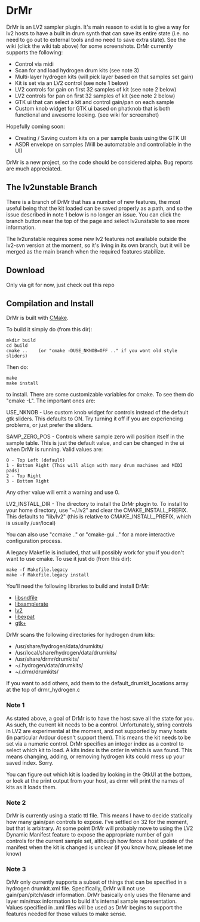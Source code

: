 DrMr
====

DrMr is an LV2 sampler plugin.  It's main reason to exist is to give a way for lv2 hosts to have a built in drum synth that can save its entire state (i.e. no need to go out to external tools and no need to save extra state).  See the wiki (click the wiki tab above) for some screenshots.  DrMr currently supports the following:

- Control via midi
- Scan for and load hydrogen drum kits (see note 3)
- Multi-layer hydrogen kits (will pick layer based on that samples set gain)
- Kit is set via an LV2 control (see note 1 below)
- LV2 controls for gain on first 32 samples of kit (see note 2 below)
- LV2 controls for pan on first 32 samples of kit (see note 2 below)
- GTK ui that can select a kit and control gain/pan on each sample
- Custom knob widget for GTK ui based on phatknob that is both functional and awesome looking. (see wiki for screenshot)

Hopefully coming soon:

- Creating / Saving custom kits on a per sample basis using the GTK UI
- ASDR envelope on samples (Will be automatable and controllable in the UI)


DrMr is a new project, so the code should be considered alpha.  Bug reports are much appreciated.

The lv2unstable Branch
----------------------
There is a branch of DrMr that has a number of new features, the most useful being that the kit loaded can be saved properly as a path, and so the issue described in note 1 below is no longer an issue.  You can click the branch button near the top of the page and select lv2unstable to see more information.

The lv2unstable requires some new lv2 features not available outside the lv2-svn version at the moment, so it's living in its own branch, but it will be merged as the main branch when the required features stabilize.

Download
--------
Only via git for now, just check out this repo

Compilation and Install
-----------------------
DrMr is built with [CMake](http://www.cmake.org).

To build it simply do (from this dir):

    mkdir build
    cd build
    cmake ..    (or "cmake -DUSE_NKNOB=OFF .." if you want old style sliders)

Then do:

    make
    make install

to install.  There are some customizable variables for cmake.  To see them do "cmake -L".  The important ones are:

USE_NKNOB - Use custom knob widget for controls instead of the default gtk sliders.  This defaults to ON.  Try turning it off if you are experiencing problems, or just prefer the sliders.

SAMP_ZERO_POS - Controls where sample zero will position itself in the sample table.  This is just the default value, and can be changed in the ui when DrMr is running.  Valid values are:

    0 - Top Left (default)
    1 - Bottom Right (This will align with many drum machines and MIDI pads)
    2 - Top Right
    3 - Bottom Right
Any other value will emit a warning and use 0.

LV2_INSTALL_DIR - The directory to install the DrMr plugin to. To install to your home directory, use "~/.lv2" and clear the CMAKE_INSTALL_PREFIX. This defaults to "lib/lv2" (this is relative to CMAKE_INSTALL_PREFIX, which is usually /usr/local)

You can also use "ccmake .." or "cmake-gui .." for a more interactive configuration process.

A legacy Makefile is included, that will possibly work for you if you don't want to use cmake.  To use it just do (from this dir):

    make -f Makefile.legacy
    make -f Makefile.legacy install

You'll need the following libraries to build and install DrMr:

- [libsndfile](http://www.mega-nerd.com/libsndfile/)
- [libsamplerate](http://www.mega-nerd.com/SRC/index.html)
- [lv2](http://lv2plug.in/)
- [libexpat](http://expat.sourceforge.net)
- [gtk+](http://www.gtk.org)

DrMr scans the following directories for hydrogen drum kits:

- /usr/share/hydrogen/data/drumkits/
- /usr/local/share/hydrogen/data/drumkits/
- /usr/share/drmr/drumkits/
- ~/.hydrogen/data/drumkits/
- ~/.drmr/drumkits/

If you want to add others, add them to the default_drumkit_locations array at the top of drmr_hydrogen.c

### Note 1
As stated above, a goal of DrMr is to have the host save all the state for you.  As such, the current kit needs to be a control.  Unfortunately, string controls in LV2 are experimental at the moment, and not supported by many hosts (in particular Ardour doesn't support them).  This means the kit needs to be set via a numeric control.  DrMr specifies an integer index as a control to select which kit to load.  A kits index is the order in which is was found.  This means changing, adding, or removing hydrogen kits could mess up your saved index.  Sorry.

You can figure out which kit is loaded by looking in the GtkUI at the bottom, or look at the print output from your host, as drmr will print the names of kits as it loads them.

### Note 2
DrMr is currently using a static ttl file.  This means I have to decide statically how many gain/pan controls to expose.  I've settled on 32 for the moment, but that is arbitrary.  At some point DrMr will probably move to using the LV2 Dynamic Manifest feature to expose the appropriate number of gain controls for the current sample set, although how force a host update of the manifest when the kit is changed is unclear (if you know how, please let me know)

### Note 3
DrMr only currently supports a subset of things that can be specified in a hydrogen drumkit.xml file.  Specifically, DrMr will not use gain/pan/pitch/asdr information.  DrMr basically only uses the filename and layer min/max information to build it's internal sample representation.  Values specified in .xml files will be used as DrMr begins to support the features needed for those values to make sense.